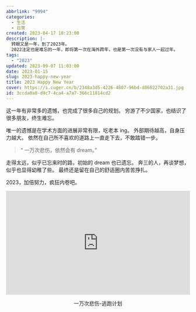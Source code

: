 ```yaml
---
abbrlink: "9994"
categories:
  - 生活
  - 日常
created: 2023-04-17 10:23:00
description: |-
  转眼又是一年，到了2023年。
  2022注定也是难忘的一年，即将第一次在海外跨年，也是第一次没有与家人一起过年。
tags:
  - "2023"
updated: 2023-09-07 11:03:00
date: 2023-01-15
slug: 2023-happy-new-year
title: 2023 Happy New Year
cover: https://i.cuger.cn/b/2348a3d5-4226-4807-96bd-d86022702a31.jpg
id: 3ccda0a0-d9c7-4ca4-a7a7-366c11814cd2
---
```


这一年有非常多的遗憾，也完成了很多自己的规划。 穷游了不少国家，也结识了很多朋友，终生难忘。

唯一的遗憾是在学术方面的进展非常有限，吃老本 ing。 外部期待越高，自身压力越大。 依然在自己所不喜欢的道路上一直走下去，不敢踏错一步。

> “ 一万次悲伤，依然会有 dream。”

走得太远，似乎已忘来时的路，初始的 dream 也已遗忘。 奔三的人，再谈梦想，似乎也显得幼稚了些。 最终还是留在自己的舒适圈内苦苦挣扎。

2023，加倍努力，疯狂内卷吧。

<div style="width: 100%; margin-top: 4px; margin-bottom: 4px;"><iframe src="https://www.youtube.com/embed/r7iLI8vW4bE" scrolling="no" border="0" frameborder="no" framespacing="0" allowfullscreen="true" style="width: 100%; margin:0; aspect-ratio: 16/9;"> </iframe><div style="text-align: center; margin:0;"><p>一万次悲伤-逃跑计划</p></div></div>
